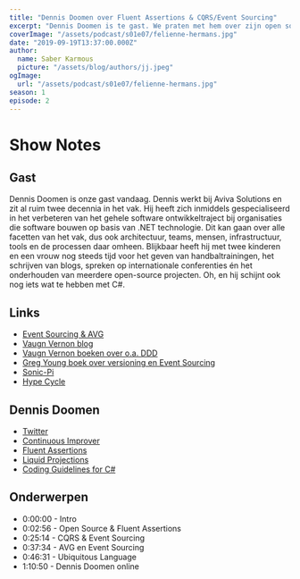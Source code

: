 ```yaml
---
title: "Dennis Doomen over Fluent Assertions & CQRS/Event Sourcing"
excerpt: "Dennis Doomen is te gast. We praten met hem over zijn open source project & CQRS/Event Sourcing."
coverImage: "/assets/podcast/s01e07/felienne-hermans.jpg"
date: "2019-09-19T13:37:00.000Z"
author:
  name: Saber Karmous
  picture: "/assets/blog/authors/jj.jpeg"
ogImage:
  url: "/assets/podcast/s01e07/felienne-hermans.jpg"
season: 1
episode: 2
---
```


# Show Notes

## Gast

Dennis Doomen is onze gast vandaag. Dennis werkt bij Aviva Solutions en zit al ruim twee decennia in het vak. Hij heeft zich inmiddels gespecialiseerd in het verbeteren van het gehele software ontwikkeltraject bij organisaties die software bouwen op basis van .NET technologie. Dit kan gaan over alle facetten van het vak, dus ook architectuur, teams, mensen, infrastructuur, tools en de processen daar omheen. Blijkbaar heeft hij met twee kinderen en een vrouw nog steeds tijd voor het geven van handbaltrainingen, het schrijven van blogs, spreken op internationale conferenties én het onderhouden van meerdere open-source projecten. Oh, en hij schijnt ook nog iets wat te hebben met C#.

## Links

- [Event Sourcing &amp; AVG](https://www.michielrook.nl/2017/11/forget-me-please-event-sourcing-gdpr/)
- [Vaugn Vernon blog](https://vaughnvernon.co)
- [Vaugn Vernon boeken over o.a. DDD](https://www.informit.com/authors/bio/5e9dfebf-9550-4a11-800d-35a57c5fa11e)
- [Greg Young boek over versioning en Event Sourcing](https://leanpub.com/esversioning)
- [Sonic-Pi](https://sonic-pi.net)
- [Hype Cycle](https://en.wikipedia.org/wiki/Hype_cycle)

## Dennis Doomen

- [Twitter](https://twitter.com/ddoomen)
- [Continuous Improver](https://www.continuousimprover.com)
- [Fluent Assertions](https://fluentassertions.com)
- [Liquid Projections](https://www.liquidprojections.net)
- [Coding Guidelines for C#](https://github.com/dennisdoomen/CSharpGuidelines)

## Onderwerpen

- 0:00:00 - Intro
- 0:02:56 - Open Source &amp; Fluent Assertions
- 0:25:14 - CQRS &amp; Event Sourcing
- 0:37:34 - AVG en Event Sourcing
- 0:46:31 - Ubiquitous Language
- 1:10:50 - Dennis Doomen online
